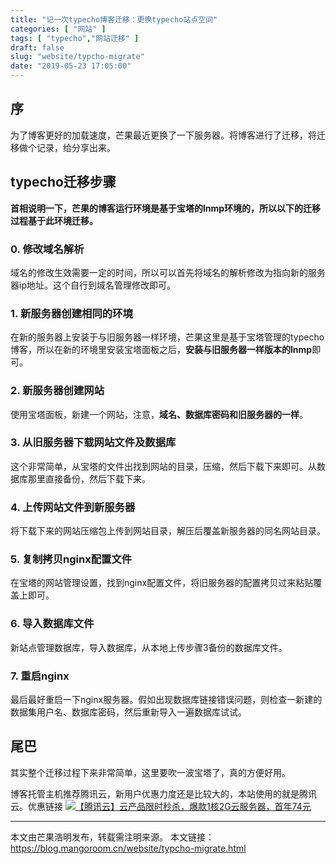 ```yaml
---
title: "记一次typecho博客迁移：更换typecho站点空间"
categories: [ "网站" ]
tags: [ "typecho","网站迁移" ]
draft: false
slug: "website/typcho-migrate"
date: "2019-05-23 17:05:00"
---
```


## 序

为了博客更好的加载速度，芒果最近更换了一下服务器。将博客进行了迁移，将迁移做个记录，给分享出来。

## typecho迁移步骤

**首相说明一下，芒果的博客运行环境是基于宝塔的lnmp环境的，所以以下的迁移过程基于此环境迁移。**

### 0. 修改域名解析

域名的修改生效需要一定的时间，所以可以首先将域名的解析修改为指向新的服务器ip地址。这个自行到域名管理修改即可。

### 1. 新服务器创建相同的环境

在新的服务器上安装于与旧服务器一样环境，芒果这里是基于宝塔管理的typecho博客，所以在新的环境里安装宝塔面板之后，**安装与旧服务器一样版本的lnmp**即可。

### 2. 新服务器创建网站

使用宝塔面板，新建一个网站，注意，**域名、数据库密码和旧服务器的一样**。

### 3. 从旧服务器下载网站文件及数据库

这个非常简单，从宝塔的文件出找到网站的目录，压缩，然后下载下来即可。从数据库那里直接备份，然后下载下来。

### 4. 上传网站文件到新服务器

将下载下来的网站压缩包上传到网站目录，解压后覆盖新服务器的同名网站目录。

### 5. 复制拷贝nginx配置文件

在宝塔的网站管理设置，找到nginx配置文件，将旧服务器的配置拷贝过来粘贴覆盖上即可。

### 6. 导入数据库文件

新站点管理数据库，导入数据库，从本地上传步骤3备份的数据库文件。

### 7. 重启nginx

最后最好重启一下nginx服务器。假如出现数据库链接错误问题，则检查一新建的数据集用户名、数据库密码，然后重新导入一遍数据库试试。

## 尾巴

其实整个迁移过程下来非常简单，这里要吹一波宝塔了，真的方便好用。

博客托管主机推荐腾讯云，新用户优惠力度还是比较大的，本站使用的就是腾讯云。优惠链接
[![【腾讯云】云产品限时秒杀，爆款1核2G云服务器，首年74元](https://mangoroom.cn/usr/uploads/2021/09/2788699968.jpg)](https://mangoroom.cn/go/tencentcloud1/)

--- 

本文由芒果浩明发布，转载需注明来源。
本文链接：https://blog.mangoroom.cn/website/typcho-migrate.html